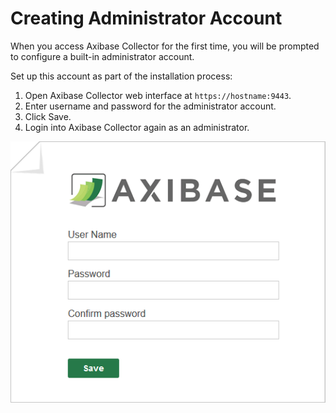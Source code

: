 # Creating Administrator Account

When you access Axibase Collector for the first time, you will be prompted to configure a built-in administrator account.

Set up this account as part of the installation process:

1. Open Axibase Collector web interface at `https://hostname:9443`.
2. Enter username and password for the administrator account.
3. Click Save.
4. Login into Axibase Collector again as an administrator.

![Login](./images/Collector_create_account.png)
